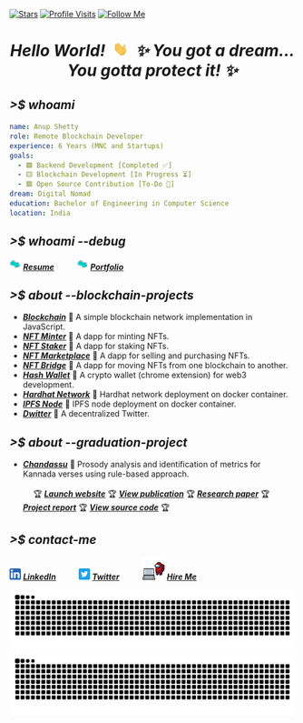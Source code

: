<!-- GitHub badges -->

[![Stars](https://img.shields.io/badge/dynamic/json?label=Stars&query=%24.stars&color=brightgreen&style=flat-square&url=https://api.github-star-counter.workers.dev/user/anuprshetty)](https://github.com/anuprshetty?tab=repositories)
[![Profile Visits](https://komarev.com/ghpvc/?username=anuprshetty&label=Profile%20Visits&color=brightgreen&style=flat-square)](https://github.com/anuprshetty)
[![Follow Me](https://img.shields.io/github/followers/anuprshetty?label=Follow%20Me&color=brightgreen&style=flat-square)](https://github.com/anuprshetty?tab=followers)

<h1 align="center">
  <b><i>Hello World! &nbsp;<img src="assets/hand.gif" alt="hand.gif" width="27px" />&nbsp; ✨ You got a dream... You gotta protect it! ✨</i></b>
</h1>

## **_>$ whoami_**

```yaml
name: Anup Shetty
role: Remote Blockchain Developer
experience: 6 Years (MNC and Startups)
goals:
  - 🟩 Backend Development [Completed ✅]
  - 🟨 Blockchain Development [In Progress ⏳]
  - 🟥 Open Source Contribution [To-Do 📝]
dream: Digital Nomad
education: Bachelor of Engineering in Computer Science
location: India
```

## **_>$ whoami --debug_**

<img src="assets/arrow.gif" alt="arrow.gif" width="20px" /> [**_Resume_**](https://drive.google.com/drive/folders/1BThrkgQSBIFlNKkKMXHcf6PuhYbxGqF6) &emsp; &emsp; <img src="assets/arrow.gif" alt="arrow.gif" width="20px" /> [**_Portfolio_**](https://anuprshetty.github.io/)

## **_>$ about --blockchain-projects_**

- [**_Blockchain_**](https://github.com/anuprshetty/blockchain) 💎 A simple blockchain network implementation in JavaScript.
- [**_NFT Minter_**](https://github.com/anuprshetty/nft_minter) 💎 A dapp for minting NFTs.
- [**_NFT Staker_**](https://github.com/anuprshetty/nft_staker) 💎 A dapp for staking NFTs.
- [**_NFT Marketplace_**](https://github.com/anuprshetty/nft_marketplace) 💎 A dapp for selling and purchasing NFTs.
- [**_NFT Bridge_**](https://github.com/anuprshetty/nft_bridge) 💎 A dapp for moving NFTs from one blockchain to another.
- [**_Hash Wallet_**](https://github.com/anuprshetty/hash_wallet) 💎 A crypto wallet (chrome extension) for web3 development.
- [**_Hardhat Network_**](https://github.com/anuprshetty/hardhat_network) 💎 Hardhat network deployment on docker container.
- [**_IPFS Node_**](https://github.com/anuprshetty/ipfs_node) 💎 IPFS node deployment on docker container.
- [**_Dwitter_**](https://github.com/anuprshetty/dwitter) 💎 A decentralized Twitter.

## **_>$ about --graduation-project_**

- [**_Chandassu_**](https://github.com/anuprshetty/chandassu) 💎 Prosody analysis and identification of metrics for Kannada verses using rule-based approach.
<br><br> &emsp;
🏆 [**_Launch website_**](https://chandassu.onrender.com/)
🏆 [**_View publication_**](https://www.ingentaconnect.com/contentone/asp/jctn/2020/00000017/f0020009/art00033)
🏆 [**_Research paper_**](./static/docs/research_paper.pdf)
🏆 [**_Project report_**](./static/docs/project_report.pdf)
🏆 [**_View source code_**](https://github.com/anuprshetty/chandassu)
🏆

## **_>$ contact-me_**

<img src="assets/linkedin.png" alt="linkedin.png" width="20px" /> [**_LinkedIn_**](https://www.linkedin.com/in/anuprshetty/) &emsp; &emsp; <img src="assets/twitter.png" alt="twitter.png" width="20px" /> [**_Twitter_**](https://x.com/anuprshetty) &emsp; &emsp; <img src="assets/hire_me.gif" alt="hire_me.gif" width="40px" /> [**_Hire Me_**](https://anuprshetty.github.io/contact.html)

<!-- GitHub contribution grid snake -->

![github contribution grid snake animation](https://raw.githubusercontent.com/anuprshetty/anuprshetty/contribution_grid_snake/github-contribution-grid-snake-dark.svg#gh-dark-mode-only)
![github contribution grid snake animation](https://raw.githubusercontent.com/anuprshetty/anuprshetty/contribution_grid_snake/github-contribution-grid-snake.svg#gh-light-mode-only)
